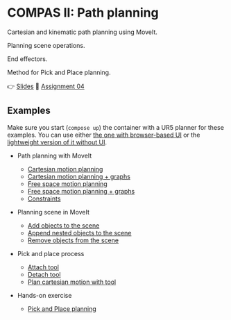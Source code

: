# COMPAS II: Path planning

Cartesian and kinematic path planning using MoveIt.

Planning scene operations.

End effectors.

Method for Pick and Place planning.

👉 [Slides](lecture_05.pdf)
📜 [Assignment 04](assignment_04/README.md)

## Examples

Make sure you start (`compose up`) the container with a UR5 planner for these examples. You can use
either [the one with browser-based UI](..\docker\moveit\docker-compose.yml) or
the [lightweight version of it without UI]((..\docker\ur5-planner\docker-compose.yml)).

* Path planning with MoveIt
  * [Cartesian motion planning](01_plan_cartesian_motion_ros_loader.py)
  * [Cartesian motion planning + graphs](02_plan_cartesian_motion_ros_loader_viz.py)
  * [Free space motion planning](03_plan_motion_ros_loader.py)
  * [Free space motion planning + graphs](04_plan_motion_ros_loader_viz.py)
  * [Constraints](05_constraints.py)

* Planning scene in MoveIt
  * [Add objects to the scene](07_add_collision_mesh.py)
  * [Append nested objects to the scene](08_append_collision_meshes.py)
  * [Remove objects from the scene](09_remove_collision_mesh.py)

* Pick and place process
  * [Attach tool](10_attach_tool.py)
  * [Detach tool](11_detach_tool.py)
  * [Plan cartesian motion with tool](12_plan_cartesian_motion_with_attached_tool.py)

* Hands-on exercise
  * [Pick and Place planning](15_pick_and_place.ghx)
